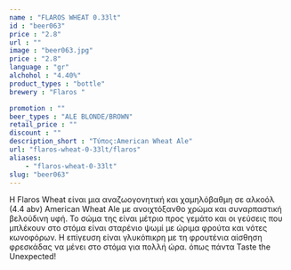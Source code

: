 ```yaml
---
name : "FLAROS WHEAT 0.33lt"
id : "beer063"
price : "2.8"
url : ""
image : "beer063.jpg"
price : "2.8"
language : "gr"
alchohol : "4.40%"
product_types : "bottle"
brewery : "Flaros "

promotion : ""
beer_types : "ALE BLONDE/BROWN"
retail_price : ""
discount : ""
description_short : "Τύπος:American Wheat Ale"
url: "flaros-wheat-0-33lt/flaros"
aliases: 
    - "flaros-wheat-0-33lt"
slug: "beer063"
---
```


H Flaros Wheat είναι μια αναζωογονητική και χαμηλόβαθμη σε αλκοόλ (4.4 abv) American Wheat Ale με ανοιχτόξανθο χρώμα και συναρπαστική βελούδινη υφή. Το σώμα της είναι μέτριο προς γεμάτο και οι γεύσεις που μπλέκουν στο στόμα είναι σταρένιο ψωμί με ώριμα φρούτα και νότες κωνοφόρων. Η επίγευση είναι γλυκόπικρη με τη φρουτένια αίσθηση φρεσκάδας να μένει στο στόμα για πολλή ώρα. όπως πάντα Taste the Unexpected!